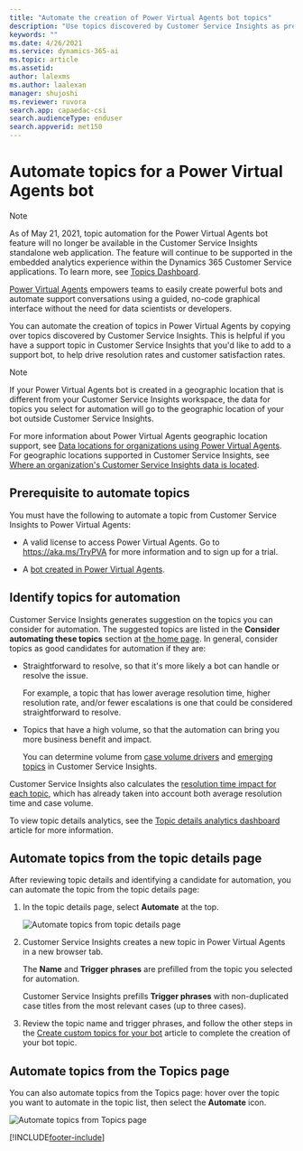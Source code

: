 ```yaml
---
title: "Automate the creation of Power Virtual Agents bot topics"
description: "Use topics discovered by Customer Service Insights as pre-filled bot topics in Power Virtual Agents."
keywords: ""
ms.date: 4/26/2021
ms.service: dynamics-365-ai
ms.topic: article
ms.assetid: 
author: lalexms
ms.author: laalexan
manager: shujoshi
ms.reviewer: ruvora
search.app: capaedac-csi
search.audienceType: enduser
search.appverid: met150
---
```


# Automate topics for a Power Virtual Agents bot

> [!NOTE]
> As of May 21, 2021, topic automation for the Power Virtual Agents bot feature will no longer be available in the Customer Service Insights standalone web application. The feature will continue to be supported in the embedded analytics experience within the Dynamics 365 Customer Service applications. To learn more, see [Topics Dashboard](https://docs.microsoft.com/dynamics365/customer-service/case-topics-dashboard-cs).

[Power Virtual Agents](/power-virtual-agents/index) empowers teams to easily create powerful bots and automate support conversations using a guided, no-code graphical interface without the need for data scientists or developers. 

You can automate the creation of topics in Power Virtual Agents by copying over topics discovered by Customer Service Insights. This is helpful if you have a support topic in Customer Service Insights that you'd like to add to a support bot, to help drive resolution rates and customer satisfaction rates.

>[!NOTE]
>If your Power Virtual Agents bot is created in a geographic location that is different from your Customer Service Insights workspace, the data for topics you select for automation will go to the geographic location of your bot outside Customer Service Insights. 
>
>For more information about Power Virtual Agents geographic location support, see [Data locations for organizations using Power Virtual Agents](/power-virtual-agents/data-location). For geographic locations supported in Customer Service Insights, see [Where an organization's Customer Service Insights data is located](data-location.md).

## Prerequisite to automate topics

You must have the following to automate a topic from Customer Service Insights to Power Virtual Agents:

- A valid license to access Power Virtual Agents. Go to https://aka.ms/TryPVA for more information and to sign up for a trial. 

- A [bot created in Power Virtual Agents](/power-virtual-agents/authoring-first-bot).

## Identify topics for automation 

Customer Service Insights generates suggestion on the topics you can consider for automation. The suggested topics are listed in the **Consider automating these topics** section at [the home page](keyinsights.md). In general, consider topics as good candidates for automation if they are:

* Straightforward to resolve, so that it's more likely a bot can handle or resolve the issue. 
    
    For example, a topic that has lower average resolution time, higher resolution rate, and/or fewer escalations is one that could be considered straightforward to resolve.

* Topics that have a high volume, so that the automation can bring you more business benefit and impact. 

    You can determine volume from [case volume drivers](dashboard-kpi-summary.md#case-volume-drivers-chart) and [emerging topics](dashboard-kpi-summary.md#emerging-topics-chart) in Customer Service Insights.

Customer Service Insights also calculates the [resolution time impact for each topic](dashboard-case-resolutions.md#resolution-time-drivers-chart), which has already taken into account both average resolution time and case volume. 

To view topic details analytics, see the [Topic details analytics dashboard](dashboard-topic-details.md) article for more information. 

## Automate topics from the topic details page
After reviewing topic details and identifying a candidate for automation, you can automate the topic from the topic details page:

1. In the topic details page, select **Automate** at the top. 

    ![Automate topics from topic details page](media/automate-topic-details.png)

2. Customer Service Insights creates a new topic in Power Virtual Agents in a new browser tab. 

    The **Name** and **Trigger phrases** are prefilled from the topic you selected for automation. 
    
    Customer Service Insights prefills **Trigger phrases** with non-duplicated case titles from the most relevant cases (up to three cases). 

3. Review the topic name and trigger phrases, and follow the other steps in the [Create custom topics for your bot](/power-virtual-agents/getting-started-create-topics) article to complete the creation of your bot topic. 

## Automate topics from the Topics page
You can also automate topics from  the Topics page: hover over the topic you want to automate in the topic list, then select the **Automate** icon. 

![Automate topics from Topics page](media/automate-topic-list.png)


[!INCLUDE[footer-include](../includes/footer-banner.md)]
